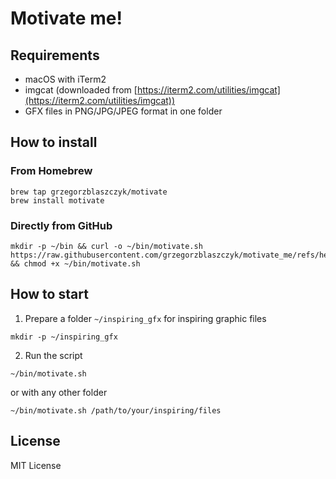 # Motivate me!

## Requirements

* macOS with iTerm2
* imgcat (downloaded from [https://iterm2.com/utilities/imgcat](https://iterm2.com/utilities/imgcat))
* GFX files in PNG/JPG/JPEG format in one folder

## How to install 

### From Homebrew

```
brew tap grzegorzblaszczyk/motivate
brew install motivate
```

### Directly from GitHub

```
mkdir -p ~/bin && curl -o ~/bin/motivate.sh https://raw.githubusercontent.com/grzegorzblaszczyk/motivate_me/refs/heads/main/motivate.sh && chmod +x ~/bin/motivate.sh
```

## How to start

1. Prepare a folder `~/inspiring_gfx` for inspiring graphic files

```
mkdir -p ~/inspiring_gfx
```

2. Run the script

```
~/bin/motivate.sh
```

or with any other folder

```
~/bin/motivate.sh /path/to/your/inspiring/files
```

## License

MIT License
